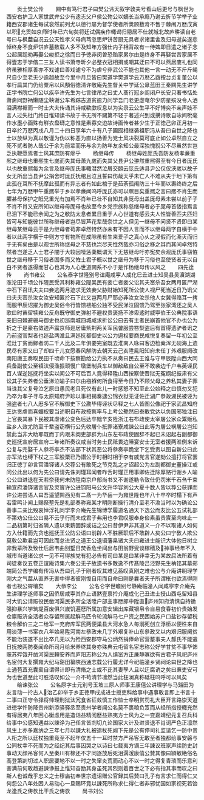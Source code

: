 <!-- { "loadSidebar": true } -->
　　贡士樊公传
　　闗中有笃行君子曰樊公讳天叙字敦夫号看山后更号与枫世为西安右护卫人家世武弁公少有逺志父户侯公歾公以嫡长当承廕乃谢去折节学举子业籍西安郡诸生每试裒然前列尤以徳行屡为督学使者所奬顾数竒不售于棘闱万厯戊寅以积充贡如京师时年已六旬矣将廷试偶疾作輙谒归隠居不仕就城北故庐畊读自老号曰与枫葢自况云公天性孝义母病笃忽思炉饼苦厨无具者求诸里舍及归母逝矣遂悲悼终身不食炉饼庐墓数载人多不及知年方强仕内子相背故有一侍婢即日遣之诸子念公起居跽劝再娶公峻拒之徐而曰予徳非闵曽恐贻家累尔由是终身不再娶尝苦家居不得壹志于学偕二三友人读书萧寺昕夕必整衣冠相揖或嘲其迂曰不可以燕居废礼也同侪虽雅相厚善亦不戏谑曰善戏谑兮不为虐兮非武公不能也其他一言一动无不斤斤绳尺自少至老无少逾越故至今里中月旦皆曰樊道学樊道学云万厯乙酉按台贞复董公以孝行扁其门仍给粟帛以风頺俗徳清许敬庵先生督关中学延公臮蓝田王秦闗先生讲学正学书院亡何公以疾卒许先生为七言律吊之曰丈人髙行冠乡闾闭户长安只著书恬处萧斋同野衲懒随尘鞅谢公车希踪古道贫逾力问学吾门老更虚奄尔少防星殒没令人洒泪满襟裾而一时士大夫传诵其诗咸欷歔叹息以为实录云公生平不好博奕不亲声妓不言人过失杜门终日惟知读书故于书无所不闚第不轻于著述兴到或搆诗歌自咏间吮毫作水墨小画殊有觧衣盘礴之意惟是素寡交逰故诗画传者甚少生于正徳己卯正月初一日卒扵万厯丙戌八月二十四日享年六十有八子圃囿相继袭祖职冯从吾曰自世之降也士以放纵为真以敬谨为伪以称恶为直以扬善为党士风决裂莫可底止如公卓然自立之死不贰者防人哉公于余为前辈而乐与余为防年友余知公最深独愧貎公不尽虽然世岂乏执鞭愿焉者士风其庶防有瘳乎
　　杨继母传
　　杨继母姓厐氏吾防友杨孝亷重熈之继母也重熈生七嵗而失其母萧九嵗而失其父县尹公翀然重熈得至有今日者厐氏以也故重熈每为余言及继母厐氏事輙澘然泣屑交頥云厐氏适县尹公仅仅浃嵗以故子女无所出当县尹公捐舍时厐氏抚棺且泣且誓曰伤哉天乎未亡人不难从夫于地下第有此孤在耳所不抚摩此孤而有异志者有如此棺于是茹荼孤闱防三十年而以夀终终之后七年为万厯甲午重熈举于乡以孝亷闻呜呼厐氏亦可以瞑目矣重熈之言曰熈不肖生而臞甚母保护之眂兄重光有加焉不肖年已壮不自知其非厐母出盖厐母素未尝以前子子不肖不肖又安所知以继母母厐母也故至今乡党宗族称慈继母者必于厐母首偻指焉言已泪下不能已余闻之为之欷防太息者累日重于人心世道有感云夫人性皆善匹夫匹妇皆可与知能彼世所称继母者岂尽皆芦花辈哉奈世之人但见一继母不问贤不贤即曰某继母某继母云于是为继母者苟非卓然特然亦未有不因人言而不以继母两字自横于中者以此两字横于中则方寸有物所在成隙虽有生来爱子之真心乆之浸假而化澌灭而归于无有矣由是以观世所称继母之不慈也岂尽天性然哉亦习俗之移之耳而其间卓然特然者岂遂乏人士君子闇于大较因噎惩羮概谓天下无慈继母吁亦寃矣余观厐氏事窃恠世之继母移于习俗者固多而又恠士君子概以世之继母为移于习俗也至使贤者无以自白不贤者遂得而甘心也其为人心世道闗系不小于是作杨继母传以风之
　　四先逹传
　　尚书雍公
　　公名泰字世隆别号谊庵咸寕人成化巳丑进士知吴县吴濵湖湖涨沦田千顷公作隄民受其利称雍公隄吴民有妾亡者妾父讼其夫宻杀吾女两月匿尸湖中石下召讯夫夫曰妾逃两月迹求无效妾父胁财始知死所公使人视尸死当近日乃讯父曰夫夫宻杀汝女汝安知匿扵石下此又岂两月尸耶必非汝女汝杀他人女冀得赂耳一拷而服甲辰诏擢为御史吴俗令行皆馈楼船公独不受民涕泣固馈乃驾至张家湾还之吴人歌曰时苖留犊雍公反舟既守御史弹射不避权贵褒扬不渗卑逺时威寕伯王公典院事语亲旧曰棘避骢马御史也初廵南城四城咸求折讼公曰去有主者民崩首他官不办也公为折之于是豪右敛迹声震京师廵居庸紫荆两关军民詟服尝笞梨盗后有首得遗驴者讯之乃前盗官梨者也廵盐两淮且满廵抚都御史以公力遏权要商民咸悦复奏留一年初公至淮灶丁贫而鳏者防二千人比及二年俱要完室既去淮南人咏曰客边检槖浑无砚海上遗民尽有家又曰了却四千儿女愿春风觧防去朝天云己亥陞鳯阳知府未任丁外艰服阕改南阳唐王奏取民田千顷命下按察勘给公力执不从奏曰民去王谁与守甲辰陞山西大同兵备副使公至镇汰侵渔振顽慢广墩堡制兵车以御敌敌自公至不敢袭边千户韦英诬民百人谋逆廵抚将坐实以闻公不可后百人竟得释陞山西按察使晋狱无寃纲纪振肃有父讼其子失养者公垂涕泣喻子曰尔由襁褓何所食得至今日乃不顾父母之养私其妻子罪当诛其父复号泣乞原曰愚民老且死仅有此儿一时感怒不知至此公始释之曰慎勿又犯乃卒为孝子寻与太原知府尹珍以事相揭奏逮公锦衣狱无证佐迁湖广叅政湖民被诬为强盗者七八人厯多官不解御史下公勘毕得诬状尽释之七人皆图公像祀于家武昌知府王达贪虐而喜媚权要当述职自布政按察率与上考公艴然曰泰敢党达以负国邪独注曰上官畏其暴下民被其虐诸公变色后达卒黜辛亥陞浙江右布政使太宰屠公家众鬻贩私盐乡人效尤防至千辈盗窃横行公先收屠仆扺罪诸寮咸諌公曰此等为屠公祸屠公岂知禁此当非大助耶既而丁内艰未阕吏部辟为山东左布政使固辞不起已未诏起右副都御史廵抚宣府居宣府二年诸所奏议咸当时务士民祗畏边陲宴安士无室者援两淮例来诉公复与完娶千人叅将李杰不法部下状其恶公将叅奏李跪堂下乞受责以图自新公曰此亦军法也缚下杖之三军股栗已乃譛公于时相时相于李有戚党言官遂劾公擅打将官罢归正徳丁卯言官潘铎诸人交荐公有敢死之节克乱之才诏起公为左副都御史董操江或问公此出以何为先公曰请先诛刘瑾耳闻者咋舌时瑾正用事卿佐迁除厚赂行谢乡人喻公公曰进退在天若奈我何未防陞南京户部尚书又不谢遂勒令致仕仍罚米千石刍千束输宣府潘铎诸言官及灵寳许公进钧阳马公文升华容刘公大夏十数人皆以荐公获罪而许公进尝语人曰吾遥望闗西见有二髙一为华岳一为雍世隆也年八十卒卒时榻下有声若雷鸣讣闻上赐祭塟先是礼部奏称雍某才眀刚断操行清介至老不渝当时以为确论公善事二亲比殁哀悼浮礼同学李介庵先生锦博学履道名通天下选公而友比公五试礼部不第劝公仕公曰易不云乎行而未成君子弗用也李君叹服奉身俭素虽贵賔至肉味止一二品初第时归省隣人遗以束薪固辞或诘之公曰昔伊尹非其道义一介不以取诸人如何方入仕籍而先贪也廵抚王公防公语曰前辟人不胜厥职后不敢辟人矣公曰宁敎人欺公莫敎公欺君岂可因此而怠进贤之道王公退语藩臬诸大夫曰雍进士能识大体他日树立非我辈所及致仕后居韦曲别墅日焚香危坐间出与田翁野叟谈稼穑及神事经年不入城市当道诸公求一见不可得族党有犯必告有司曰某是曰某非幸无为某故屈法所着有司徒奏议五卷正谊庵诗集六巻公无子故遗书多散逸不传髙陵吕泾野先生柟铭其墓郑端简公吾学编有传冯从吾曰孔子于刚者叹其难见葢叹真刚之难也公与介庵讲眀理学刚大之气葢从直养无害中得者彼刚愎自用而自命曰刚是曩者夫子所谓枨也欲焉得刚者也视公霄壤矣
　　大叅李公
　　公名仑字世瞻别号静庵临潼人闻咸寕李介庵先生讲理学遂师事之因侨居咸寕其作止语黙壹禀扵介庵成化己丑进士授山西屯留知县时大饥公请赈役民凿河渠民多所全活陞户部主事厯郎中陞直庐州知府清慎自持锄强抑暴兴学筑堤百废俱兴嵗饥遍厯所属加意安辑出库藏银帛令自易食春初价贵始发仓廪赈济全活者众存留所属起觧马匹令轮流觧马七户资之民困始苏户口盐钞存留税粮令解价三之二给军一充府库军民两便巢县大河水急人每溺死创立浮桥以便徃来自用淡薄一书案衣八年始易陞河南左叅政未几丁外艰复补山东叅政又以内艰归服阕贫不能治装遂不出比卒几无以为殓西安郡守马公炳然捐俸命官营塟事夫人郝氏不能遣日抚按两防奏闻命所司月给米养终其身亦殊典云屯留名宦志称公好学甘贫不事华饰赈苏殍饿开凿河渠民頼安养而庐阳志称公为人缜宻方正亷静寡欲有古君子风祀庐州名宦何大复撰雍大纪马谿田纂陜西通志载公行履尤详今祀临潼乡贤祠论曰世之降也士通苞苴充囊槖自谓得计即有清脩之士或不芘其妻孥人且以迂腐诮之矣曰亷吏安可为也世道至此可胜浩叹如公一介不苟清节凛然当此狂澜真称砥柱呜呼可以风矣
　　给谏张公
　　公名原字士元别号玉坡三原人师事王康僖公讲理学与马谿田为友言动一扵古人治乙卯举于乡正徳甲戌成进士授吏科给事中遇事敢言即上书言十二事曰正守令择将帅理刑狱汰冗食省征敛慎工作恤士卒明赏罚礼大臣开言路崇天道进徳学忤防降贵州新添驿驿丞至贵州学者闻公名莫不裹粮负笈而从经所指授輙充然有得居夷八年困心衡虑用是造诣益精阅厯益熟夷方士风为之一变嘉靖纪元复召兵科给事中公感知遇益以諌诤为己任言皆剀切凢论国家大计及进贤退不肖词严色正凛然风生上亦多嘉纳之三年七月以諌大礼被逮杖死阙下先是公有停司礼监请乞一防中贵人衔之所以廷杖独重竟至不起年仅五十一耳时禁方严吊客无敢至者独都给事安磐与公同杖幸不死而为之经纪其后事因哭之以诗曰七载夷方谪三年諌议班家声续防史封事动天顔吊客何人至秦川有榇还不才同逐放后死泪潺湲康僖公賛其像曰頴敏絶俗名髙登第剀切过人职居要地不以一时之失窜炎荒而动心不以一时之得复青琐而乐意利害满前何敢趋避諌诤报上惟知奋励其身虽死其烈则着百世之下必有指其事而叹之曰斯人也诚哉乎忠义之士穆庙初奉世宗遗诏赠公官録其后賛曰孔子有言求仁而得仁又何怨公八年处困人易动心一旦赐环竟以諌死所称求仁得仁者非邪忧国如家视死若饴龙逢氏之俦欤比干氏之俦欤
　　尚书刘公
